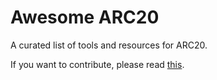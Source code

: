# Awesome ARC20

A curated list of tools and resources for ARC20.

If you want to contribute, please read [this](CONTRIBUTING.md).
